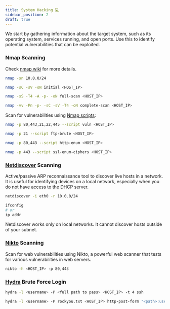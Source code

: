 ```yaml
---
title: System Hacking 💻
sidebar_position: 2
draft: true
---
```


We start by gathering information about the target system, such as its operating system, services running, and open ports. Use this to identify potential vulnerabilities that can be exploited.

### Nmap Scanning

Check [nmap wiki](/docs/networking/nmap) for more details.

```sh title="Discover live hosts in a network."
nmap -sn 10.0.0/24
```

```sh title="Run basic nmap scan, discover open ports, and identify services."
nmap -sC -sV -oN initial <HOST_IP>
```

```sh title="Let's run a more aggressive scan with OS detection, version detection, script scanning, and traceroute."
nmap -sS -T4 -A -p- -oN full-scan <HOST_IP>
```

```sh title="Treat host as online, scan all ports, run default scripts, detect service versions, timeout 4s, and save output to a file."
nmap -vv -Pn -p- -sC -sV -T4 -oN complete-scan <HOST_IP>
```

Scan for vulnerabilities using [Nmap scripts](https://nmap.org/nsedoc/scripts/):

```sh title="Use default "vuln" category scripts agains known services."
nmap -p 80,443,21,22,445 --script vuln <HOST_IP>
```

```sh title="Try brute force login on exposed FTP service."
nmap -p 21 --script ftp-brute <HOST_IP>
```

```sh title="List web directories and files."
nmap -p 80,443 --script http-enum <HOST_IP>
```

```sh title="Scan for SSL/TLS ciphers for HTTPS services."
nmap -p 443 --script ssl-enum-ciphers <HOST_IP>
```

### [Netdiscover](https://www.kali.org/tools/netdiscover/) Scanning

Active/passive ARP reconnaissance tool to discover live hosts in a network. It is useful for identifying devices on a local network, especially when you do not have access to the DHCP server.

```sh
netdiscover -i eth0 -r 10.0.0/24
```

```sh title="Identify your network interface."
ifconfig
# or
ip addr
```

Netdiscover works only on local networks. It cannot discover hosts outside of your subnet.

### [Nikto](/docs/security/tools/nikto) Scanning

Scan for web vulnerabilities using Nikto, a powerful web scanner that tests for various vulnerabilities in web servers.

```sh
nikto -h <HOST_IP> -p 80,443
```

### [Hydra](/docs/security/tools/hydra) Brute Force Login

```sh title="Brute force SSH login."
hydra -l <username> -P <full path to pass> <HOST_IP> -t 4 ssh
```

```sh title="Brute force HTTP login."
hydra -l <username> -P rockyou.txt <HOST_IP> http-post-form "<path>:username=^USER^&password=^PASS^:<invalid response>"
```
